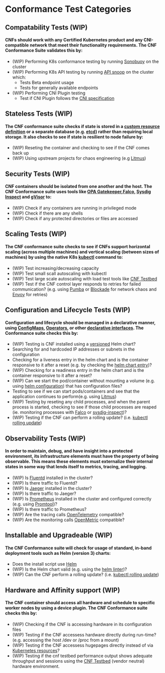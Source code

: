 # Conformance Test Categories
## Compatability Tests (WIP)
#### CNFs should work with any Certified Kubernetes product and any CNI-compatible network that meet their functionality requirements.  The CNF Conformance Suite validates this by:
* (WIP) Performing K8s conformance testing by running [Sonobuoy](https://github.com/cncf/k8s-conformance/blob/master/instructions.md) on the cluster
* (WIP) Performing K8s API testing by running [API snoop](https://github.com/cncf/apisnoop) on the cluster which:
    * Tests Beta endpoint usage
    * Tests for generally available endpoints
* (WIP) Performing CNI Plugin testing
    * Test if CNI Plugin follows the [CNI specification](https://github.com/containernetworking/cni/blob/master/SPEC.md)

## Stateless Tests (WIP)
#### The CNF conformance suite checks if state is stored in a [custom resource definition](https://kubernetes.io/docs/concepts/extend-kubernetes/api-extension/custom-resources/) or a separate database (e.g. [etcd](https://github.com/etcd-io/etcd)) rather than requiring local storage.  It also checks to see if state is resilient to node failure by:
* (WIP) Reseting the container and checking to see if the CNF comes back up
* (WIP) Using upstream projects for chaos engineering (e.g [Litmus](//https://github.com/litmuschaos/litmus))

## Security Tests (WIP)
#### CNF containers should be isolated from one another and the host.  The CNF Conformance suite uses tools like [OPA Gatekeeper](https://github.com/open-policy-agent/gatekeeper),[Falco](https://github.com/falcosecurity/falco), [Sysdig Inspect](https://github.com/draios/sysdig-inspect) and [gVisor](https://github.com/google/gvisor) to:
* (WIP) Check if any containers are running in privileged mode
* (WIP) Check if there are any shells
* (WIP) Check if any protected directories or files are accessed

## Scaling Tests (WIP)
#### The CNF conformance suite checks to see if CNFs support horizontal scaling (across multiple machines) and vertical scaling (between sizes of machines) by using the native K8s [kubectl](https://kubernetes.io/docs/reference/kubectl/cheatsheet/#scaling-resources) command to:
* (WIP) Test increasing/decreasing capacity
* (WIP) Test small scall autoscaling with kubectl
* (WIP) Test large scale autoscaling with load test tools like [CNF Testbed](https://github.com/cncf/cnf-testbed)
* (WIP) Test if the CNF control layer responds to retries for failed communication? (e.g. using [Pumba](https://github.com/alexei-led/pumba) or [Blockade](https://github.com/worstcase/blockade) for network chaos and [Envoy](https://github.com/envoyproxy/envoy) for retries)

## Configuration and Lifecycle Tests (WIP)

#### Configuration and lifecycle should be managed in a declarative manner, using [ConfigMaps](https://kubernetes.io/docs/tasks/configure-pod-container/configure-pod-configmap/), [Operators](https://kubernetes.io/docs/concepts/extend-kubernetes/operator/), or other [declarative interfaces](https://kubernetes.io/docs/concepts/overview/working-with-objects/kubernetes-objects/#understanding-kubernetes-objects).  The Conformance suite checks this by:

* (WIP) Testing is CNF installed using a [versioned](https://helm.sh/docs/topics/chart_best_practices/dependencies/#versions) Helm chart?
* Searching for and hardcoded IP addresses or subnets in the configuration
* Checking for a liveness entry in the helm chart and is the container responsive to it after a reset (e.g. by checking the [helm chart entry](https://kubernetes.io/docs/tasks/configure-pod-container/configure-liveness-readiness-startup-probes/))?
* (WIP) Checking for a readiness entry in the helm chart and is the container responsive to it after a reset?
* (WIP) Can we start the pod/container without mounting a volume (e.g. using [helm configuration](https://kubernetes.io/docs/tasks/configure-pod-container/configure-volume-storage/)) that has configuration files?
* Testing to see if we can start pods/containers and see that the application continues to perform(e.g. using [Litmus](https://github.com/litmuschaos/litmus))
* (WIP) Testing by reseting any child processes, and when the parent process is started, checking to see if those child processes are reaped (ie. monitoring processes with [Falco](https://github.com/falcosecurity/falco) or [sysdig-inspect](https://github.com/draios/sysdig-inspect))?
* (WIP) Testing if the CNF can perform a rolling update? (i.e. [kubectl rolling update](https://kubernetes.io/docs/tasks/run-application/rolling-update-replication-controller/))

## Observability Tests (WIP)
#### In order to maintain, debug, and have insight into a protected environment, its infrastructure elements must have the property of being observable. This means these elements must externalize their internal states in some way that lends itself to metrics, tracing, and logging.
* (WIP) Is [Fluentd](https://github.com/fluent/fluentd) installed in the cluster?
* (WIP) Is there traffic to Fluentd?
* (WIP) Is [Jaeger](https://github.com/jaegertracing/jaeger) installed in the cluster?
* (WIP) Is there traffic to Jaeger?
* (WIP) Is [Prometheus](https://github.com/prometheus/prometheus) installed in the cluster and configured correctly (e.g. using [Promtool](https://prometheus.io/docs/prometheus/latest/configuration/unit_testing_rules/))?
* (WIP) Is there traffic to Prometheus?
* (WIP) Are the tracing calls [OpenTelemetry](https://opentracing.io/) compatible?
* (WIP) Are the monitoring calls [OpenMetric](https://github.com/OpenObservability/OpenMetrics) compatible?

## Installable and Upgradeable (WIP)
#### The CNF Conformance suite will check for usage of standard, in-band deployment tools such as Helm (version 3) charts:
* Does the install script use [Helm](https://github.com/helm/)
* (WIP) Is the Helm chart valid (e.g. using the [helm linter](https://github.com/helm/chart-testing))?
* (WIP) Can the CNF perform a rolling update? (i.e. [kubectl rolling update](https://kubernetes.io/docs/tasks/run-application/rolling-update-replication-controller/))

## Hardware and Affinity support (WIP)
#### The CNF container should access all hardware and schedule to specific worker nodes by using a device plugin.  The CNF Conformance suite checks this by:

* (WIP) Checking if the CNF is accessing hardware in its configuration files
* (WIP) Testing if the CNF accessess hardware directly during run-time? (e.g. accessing the host /dev or /proc from a mount)
* (WIP) Testing if the CNF accessess hugepages directly instead of via [Kubernetes resources](https://github.com/cncf/cnf-testbed/blob/c4458634deca5e8ab73adf118eedde32904c8458/examples/use_case/external-packet-filtering-on-k8s-nsm-on-packet/gateway.yaml#L29)?
* (WIP) Testing if the cnf testbed performance output shows adequate throughput and sessions using the [CNF Testbed](https://github.com/cncf/cnf-testbed) (vendor neutral) hardware environment.
